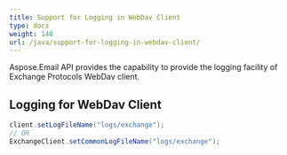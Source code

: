 ```yaml
---
title: Support for Logging in WebDav Client
type: docs
weight: 140
url: /java/support-for-logging-in-webdav-client/
---
```



Aspose.Email API provides the capability to provide the logging facility of Exchange Protocols WebDav client. 
## **Logging for WebDav Client**


~~~Java
client.setLogFileName("logs/exchange");
// OR
ExchangeClient.setCommonLogFileName("logs/exchange");
~~~
